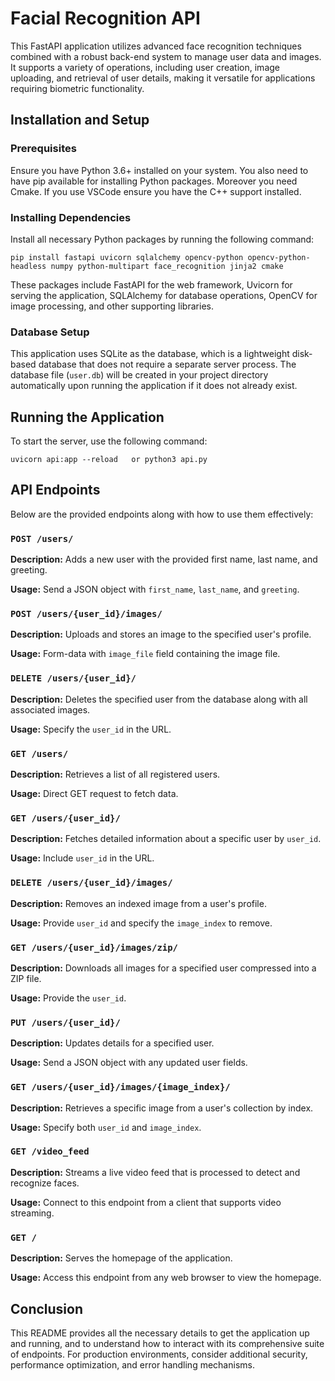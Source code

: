 # Facial Recognition API

This FastAPI application utilizes advanced face recognition techniques combined with a robust back-end system to manage user data and images. It supports a variety of operations, including user creation, image uploading, and retrieval of user details, making it versatile for applications requiring biometric functionality.

## Installation and Setup

### Prerequisites

Ensure you have Python 3.6+ installed on your system. You also need to have pip available for installing Python packages. Moreover you need Cmake. If you use VSCode ensure you have the C++ support installed.

### Installing Dependencies

Install all necessary Python packages by running the following command:

    pip install fastapi uvicorn sqlalchemy opencv-python opencv-python-headless numpy python-multipart face_recognition jinja2 cmake

These packages include FastAPI for the web framework, Uvicorn for serving the application, SQLAlchemy for database operations, OpenCV for image processing, and other supporting libraries.

### Database Setup

This application uses SQLite as the database, which is a lightweight disk-based database that does not require a separate server process. The database file (`user.db`) will be created in your project directory automatically upon running the application if it does not already exist.

## Running the Application

To start the server, use the following command:

    uvicorn api:app --reload   or python3 api.py

## API Endpoints

Below are the provided endpoints along with how to use them effectively:

### `POST /users/`

**Description:** Adds a new user with the provided first name, last name, and greeting.

**Usage:** Send a JSON object with `first_name`, `last_name`, and `greeting`.

### `POST /users/{user_id}/images/`

**Description:** Uploads and stores an image to the specified user's profile.

**Usage:** Form-data with `image_file` field containing the image file.

### `DELETE /users/{user_id}/`

**Description:** Deletes the specified user from the database along with all associated images.

**Usage:** Specify the `user_id` in the URL.

### `GET /users/`

**Description:** Retrieves a list of all registered users.

**Usage:** Direct GET request to fetch data.

### `GET /users/{user_id}/`

**Description:** Fetches detailed information about a specific user by `user_id`.

**Usage:** Include `user_id` in the URL.

### `DELETE /users/{user_id}/images/`

**Description:** Removes an indexed image from a user's profile.

**Usage:** Provide `user_id` and specify the `image_index` to remove.

### `GET /users/{user_id}/images/zip/`

**Description:** Downloads all images for a specified user compressed into a ZIP file.

**Usage:** Provide the `user_id`.

### `PUT /users/{user_id}/`

**Description:** Updates details for a specified user.

**Usage:** Send a JSON object with any updated user fields.

### `GET /users/{user_id}/images/{image_index}/`

**Description:** Retrieves a specific image from a user's collection by index.

**Usage:** Specify both `user_id` and `image_index`.

### `GET /video_feed`

**Description:** Streams a live video feed that is processed to detect and recognize faces.

**Usage:** Connect to this endpoint from a client that supports video streaming.

### `GET /`

**Description:** Serves the homepage of the application.

**Usage:** Access this endpoint from any web browser to view the homepage.

## Conclusion

This README provides all the necessary details to get the application up and running, and to understand how to interact with its comprehensive suite of endpoints. For production environments, consider additional security, performance optimization, and error handling mechanisms.

